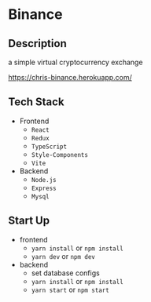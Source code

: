 # Binance

## Description

a simple virtual cryptocurrency exchange

https://chris-binance.herokuapp.com/

## Tech Stack

- Frontend
  - `React`
  - `Redux`
  - `TypeScript`
  - `Style-Components`
  - `Vite`
- Backend
  - `Node.js`
  - `Express`
  - `Mysql`

## Start Up
- frontend 
  - `yarn install` or `npm install`
  - `yarn dev` or `npm dev`
- backend
  -  set database configs
  - `yarn install` or `npm install`
  - `yarn start` or `npm start`
